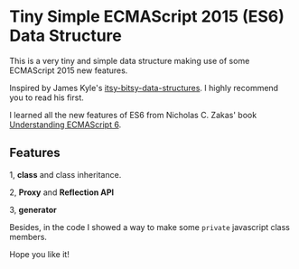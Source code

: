 # Tiny Simple ECMAScript 2015 (ES6) Data Structure

This is a very tiny and simple data structure making use of some ECMAScript 2015 new features.

Inspired by James Kyle's [itsy-bitsy-data-structures](https://github.com/thejameskyle/itsy-bitsy-data-structures). I highly recommend you to read his first.

I learned all the new features of ES6 from Nicholas C. Zakas' book [Understanding ECMAScript 6](https://leanpub.com/understandinges6).

## Features
1, **class** and class inheritance.

2, **Proxy** and **Reflection API**

3, **generator**

Besides, in the code I showed a way to make some `private` javascript class members.

Hope you like it!
